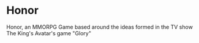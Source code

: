 # Honor
Honor, an MMORPG Game based around the ideas formed in the TV show The King's Avatar's game "Glory"
